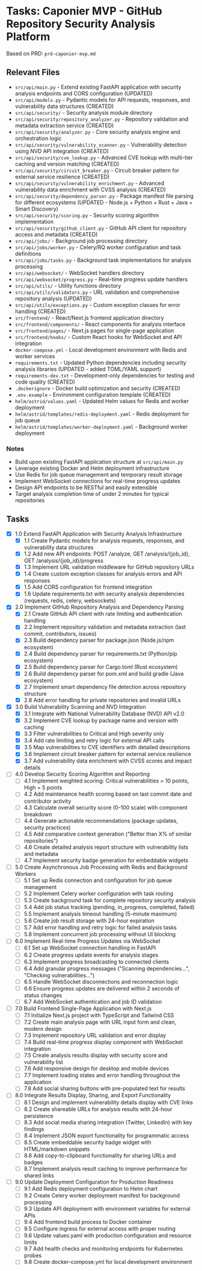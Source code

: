 # Tasks: Caponier MVP - GitHub Repository Security Analysis Platform

Based on PRD: `prd-caponier-mvp.md`

## Relevant Files

- `src/api/main.py` - Extend existing FastAPI application with security analysis endpoints and CORS configuration (UPDATED)
- `src/api/models.py` - Pydantic models for API requests, responses, and vulnerability data structures (CREATED)
- `src/api/security/` - Security analysis module directory
- `src/api/security/repository_analyzer.py` - Repository validation and metadata extraction service (CREATED)
- `src/api/security/analyzer.py` - Core security analysis engine and orchestration logic
- `src/api/security/vulnerability_scanner.py` - Vulnerability detection using NVD API integration (CREATED)
- `src/api/security/cve_lookup.py` - Advanced CVE lookup with multi-tier caching and version matching (CREATED)
- `src/api/security/circuit_breaker.py` - Circuit breaker pattern for external service resilience (CREATED)
- `src/api/security/vulnerability_enrichment.py` - Advanced vulnerability data enrichment with CVSS analysis (CREATED)
- `src/api/security/dependency_parser.py` - Package manifest file parsing for different ecosystems (UPDATED - Node.js + Python + Rust + Java + Smart Discovery)
- `src/api/security/scoring.py` - Security scoring algorithm implementation
- `src/api/security/github_client.py` - GitHub API client for repository access and metadata (CREATED)
- `src/api/jobs/` - Background job processing directory
- `src/api/jobs/worker.py` - Celery/RQ worker configuration and task definitions
- `src/api/jobs/tasks.py` - Background task implementations for analysis processing
- `src/api/websocket/` - WebSocket handlers directory
- `src/api/websocket/progress.py` - Real-time progress update handlers
- `src/api/utils/` - Utility functions directory
- `src/api/utils/validators.py` - URL validation and comprehensive repository analysis (UPDATED)
- `src/api/utils/exceptions.py` - Custom exception classes for error handling (CREATED)
- `src/frontend/` - React/Next.js frontend application directory
- `src/frontend/components/` - React components for analysis interface
- `src/frontend/pages/` - Next.js pages for single-page application
- `src/frontend/hooks/` - Custom React hooks for WebSocket and API integration
- `docker-compose.yml` - Local development environment with Redis and worker services
- `requirements.txt` - Updated Python dependencies including security analysis libraries (UPDATED - added TOML/YAML support)
- `requirements-dev.txt` - Development-only dependencies for testing and code quality (CREATED)
- `.dockerignore` - Docker build optimization and security (CREATED)
- `.env.example` - Environment configuration template (CREATED)
- `helm/astrid/values.yaml` - Updated Helm values for Redis and worker deployment
- `helm/astrid/templates/redis-deployment.yaml` - Redis deployment for job queue
- `helm/astrid/templates/worker-deployment.yaml` - Background worker deployment

### Notes

- Build upon existing FastAPI application structure at `src/api/main.py`
- Leverage existing Docker and Helm deployment infrastructure
- Use Redis for job queue management and temporary result storage
- Implement WebSocket connections for real-time progress updates
- Design API endpoints to be RESTful and easily extensible
- Target analysis completion time of under 2 minutes for typical repositories

## Tasks

- [x] 1.0 Extend FastAPI Application with Security Analysis Infrastructure
  - [x] 1.1 Create Pydantic models for analysis requests, responses, and vulnerability data structures
  - [x] 1.2 Add new API endpoints: POST /analyze, GET /analysis/{job_id}, GET /analysis/{job_id}/progress
  - [x] 1.3 Implement URL validation middleware for GitHub repository URLs
  - [x] 1.4 Create custom exception classes for analysis errors and API responses
  - [x] 1.5 Add CORS configuration for frontend integration
  - [x] 1.6 Update requirements.txt with security analysis dependencies (requests, redis, celery, websockets)

- [x] 2.0 Implement GitHub Repository Analysis and Dependency Parsing
  - [x] 2.1 Create GitHub API client with rate limiting and authentication handling
  - [x] 2.2 Implement repository validation and metadata extraction (last commit, contributors, issues)
  - [x] 2.3 Build dependency parser for package.json (Node.js/npm ecosystem)
  - [x] 2.4 Build dependency parser for requirements.txt (Python/pip ecosystem)
  - [x] 2.5 Build dependency parser for Cargo.toml (Rust ecosystem)
  - [x] 2.6 Build dependency parser for pom.xml and build.gradle (Java ecosystem)
  - [x] 2.7 Implement smart dependency file detection across repository structure
  - [x] 2.8 Add error handling for private repositories and invalid URLs

- [x] 3.0 Build Vulnerability Scanning and NVD Integration
  - [x] 3.1 Integrate with National Vulnerability Database (NVD) API v2.0
  - [x] 3.2 Implement CVE lookup by package name and version with caching
  - [x] 3.3 Filter vulnerabilities to Critical and High severity only
  - [x] 3.4 Add rate limiting and retry logic for external API calls
  - [x] 3.5 Map vulnerabilities to CVE identifiers with detailed descriptions
  - [x] 3.6 Implement circuit breaker pattern for external service resilience
  - [x] 3.7 Add vulnerability data enrichment with CVSS scores and impact details

- [ ] 4.0 Develop Security Scoring Algorithm and Reporting
  - [ ] 4.1 Implement weighted scoring: Critical vulnerabilities = 10 points, High = 5 points
  - [ ] 4.2 Add maintenance health scoring based on last commit date and contributor activity
  - [ ] 4.3 Calculate overall security score (0-100 scale) with component breakdown
  - [ ] 4.4 Generate actionable recommendations (package updates, security practices)
  - [ ] 4.5 Add comparative context generation ("Better than X% of similar repositories")
  - [ ] 4.6 Create detailed analysis report structure with vulnerability lists and metadata
  - [ ] 4.7 Implement security badge generation for embeddable widgets

- [ ] 5.0 Create Asynchronous Job Processing with Redis and Background Workers
  - [ ] 5.1 Set up Redis connection and configuration for job queue management
  - [ ] 5.2 Implement Celery worker configuration with task routing
  - [ ] 5.3 Create background task for complete repository security analysis
  - [ ] 5.4 Add job status tracking (pending, in_progress, completed, failed)
  - [ ] 5.5 Implement analysis timeout handling (5-minute maximum)
  - [ ] 5.6 Create job result storage with 24-hour expiration
  - [ ] 5.7 Add error handling and retry logic for failed analysis tasks
  - [ ] 5.8 Implement concurrent job processing without UI blocking

- [ ] 6.0 Implement Real-time Progress Updates via WebSocket
  - [ ] 6.1 Set up WebSocket connection handling in FastAPI
  - [ ] 6.2 Create progress update events for analysis stages
  - [ ] 6.3 Implement progress broadcasting to connected clients
  - [ ] 6.4 Add granular progress messages ("Scanning dependencies...", "Checking vulnerabilities...")
  - [ ] 6.5 Handle WebSocket disconnections and reconnection logic
  - [ ] 6.6 Ensure progress updates are delivered within 2 seconds of status changes
  - [ ] 6.7 Add WebSocket authentication and job ID validation

- [ ] 7.0 Build Frontend Single-Page Application with Next.js
  - [ ] 7.1 Initialize Next.js project with TypeScript and Tailwind CSS
  - [ ] 7.2 Create main analysis page with URL input form and clean, modern design
  - [ ] 7.3 Implement repository URL validation and error display
  - [ ] 7.4 Build real-time progress display component with WebSocket integration
  - [ ] 7.5 Create analysis results display with security score and vulnerability list
  - [ ] 7.6 Add responsive design for desktop and mobile devices
  - [ ] 7.7 Implement loading states and error handling throughout the application
  - [ ] 7.8 Add social sharing buttons with pre-populated text for results

- [ ] 8.0 Integrate Results Display, Sharing, and Export Functionality
  - [ ] 8.1 Design and implement vulnerability details display with CVE links
  - [ ] 8.2 Create shareable URLs for analysis results with 24-hour persistence
  - [ ] 8.3 Add social media sharing integration (Twitter, LinkedIn) with key findings
  - [ ] 8.4 Implement JSON export functionality for programmatic access
  - [ ] 8.5 Create embeddable security badge widget with HTML/markdown snippets
  - [ ] 8.6 Add copy-to-clipboard functionality for sharing URLs and badges
  - [ ] 8.7 Implement analysis result caching to improve performance for shared links

- [ ] 9.0 Update Deployment Configuration for Production Readiness
  - [ ] 9.1 Add Redis deployment configuration to Helm chart
  - [ ] 9.2 Create Celery worker deployment manifest for background processing
  - [ ] 9.3 Update API deployment with environment variables for external APIs
  - [ ] 9.4 Add frontend build process to Docker container
  - [ ] 9.5 Configure ingress for external access with proper routing
  - [ ] 9.6 Update values.yaml with production configuration and resource limits
  - [ ] 9.7 Add health checks and monitoring endpoints for Kubernetes probes
  - [ ] 9.8 Create docker-compose.yml for local development environment